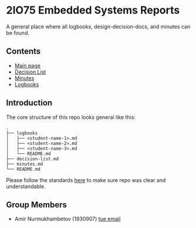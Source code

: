 
# 2IO75 Embedded Systems Reports

A general place where all logbooks, design-decision-docs, and minutes can be found.

## Contents

- [Main page](./README.md)
- [Decision List](./decision-list.md)
- [Minutes](./minutes.md)
- [Logbooks](./logbooks/README.md)

## Introduction

The core structure of this repo looks general like this:

```
.
├── logbooks
│   ├── <student-name-1>.md
│   ├── <student-name-2>.md
│   ├── <student-name-3>.md
│   └── README.md
├── decision-list.md
├── minutes.md
└── README.md
```

Please follow the standards [here](./logbooks/README.md) to make sure repo was clear and understandable.

## Group Members

- Amir Nurmukhambetov (1930907) [tue email](a.nurmukhambetov@tue.student.nl)
